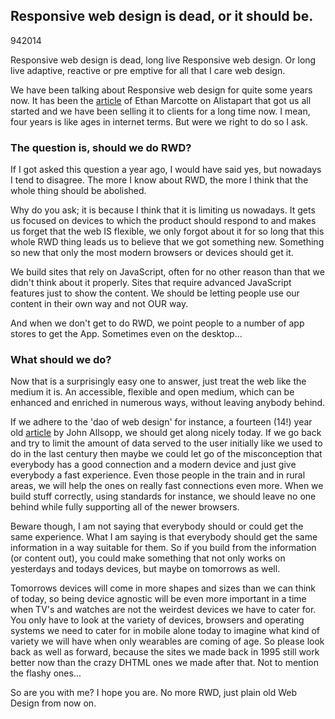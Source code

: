 <article><h1>Responsive web design is dead, or it should be.</h1><time><span class="day">9</span><span class="month">4</span><span class="year">2014</span></time><p>Responsive web design is dead, long live Responsive web design. Or long live adaptive, reactive or pre emptive for all that I care web design.</p><p>We have been talking about Responsive web design for quite some years now. It has been the <a href="http://alistapart.com/article/responsive-web-design/">article</a> of Ethan Marcotte on Alistapart that got us all started and we have been selling it to clients for a long time now. I mean, four years is like ages in internet terms. But were we right to do so I ask.</p><h3>The question is, should we do RWD?</h3><p>If I got asked this question a year ago, I would have said yes, but nowadays I tend to disagree. The more I know about RWD, the more I think that the whole thing should be abolished.</p><p>Why do you ask; it is because I think that it is limiting us nowadays. It gets us focused on devices to which the product should respond to and makes us forget that the web IS flexible, we only forgot about it for so long that this whole RWD thing leads us to believe that we got something new. Something so new that only the most modern browsers or devices should get it.</p><p>We build sites that rely on JavaScript, often for no other reason than that we didn't think about it properly. Sites that require advanced JavaScript features just to show the content. We should be letting people use our content in their own way and not OUR way.</p><p>And when we don't get to do RWD, we point people to a number of app stores to get the App. Sometimes even on the desktop...</p><h3>What should we do?</h3><p>Now that is a surprisingly easy one to answer, just treat the web like the medium it is. An accessible, flexible and open medium, which can be enhanced and enriched in numerous ways, without leaving anybody behind.</p><p>If we adhere to the 'dao of web design' for instance, a fourteen (14!) year old <a href="http://alistapart.com/article/dao">article</a> by John Allsopp, we should get along nicely today. If we go back and try to limit the amount of data served to the user initially like we used to do in the last century then maybe we could let go of the misconception that everybody has a good connection and a modern device and just give everybody a fast experience. Even those people in the train and in rural areas, we will help the ones on really fast connections even more. When we build stuff correctly, using standards for instance, we should leave no one behind while fully supporting all of the newer browsers.</p><p>Beware though, I am not saying that everybody should or could get the same experience. What I am saying is that everybody should get the same information in a way suitable for them. So if you build from the information (or content out), you could make something that not only works on yesterdays and todays devices, but maybe on tomorrows as well.</p><p>Tomorrows devices will come in more shapes and sizes than we can think of today, so being device agnostic will be even more important in a time when TV's and watches are not the weirdest devices we have to cater for. You only have to look at the variety of devices, browsers and operating systems we need to cater for in mobile alone today to imagine what kind of variety we will have when only wearables are coming of age. So please look back as well as forward, because the sites we made back in 1995 still work better now than the crazy DHTML ones we made after that. Not to mention the flashy ones...</p><p>So are you with me? I hope you are. No more RWD, just plain old Web Design from now on.</p></article>